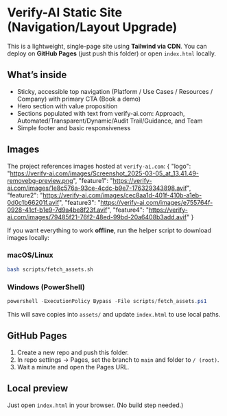 # Verify-AI Static Site (Navigation/Layout Upgrade)

This is a lightweight, single-page site using **Tailwind via CDN**. You can deploy on **GitHub Pages** (just push this folder) or open `index.html` locally.

## What’s inside
- Sticky, accessible top navigation (Platform / Use Cases / Resources / Company) with primary CTA (Book a demo)
- Hero section with value proposition
- Sections populated with text from verify-ai.com: Approach, Automated/Transparent/Dynamic/Audit Trail/Guidance, and Team
- Simple footer and basic responsiveness

## Images
The project references images hosted at `verify-ai.com`:
{
  "logo": "https://verify-ai.com/images/Screenshot_2025-03-05_at_13.41.49-removebg-preview.png",
  "feature1": "https://verify-ai.com/images/1e8c576a-93ce-4cdc-b9e7-176329343898.avif",
  "feature2": "https://verify-ai.com/images/cec8aa1d-401f-410b-a1eb-0d0c1b66201f.avif",
  "feature3": "https://verify-ai.com/images/e755764f-0928-41cf-b1e9-7d9a4be8f23f.avif",
  "feature4": "https://verify-ai.com/images/79485f21-76f2-48ed-99bd-20a6408b3add.avif"
}

If you want everything to work **offline**, run the helper script to download images locally:

### macOS/Linux
```bash
bash scripts/fetch_assets.sh
```

### Windows (PowerShell)
```powershell
powershell -ExecutionPolicy Bypass -File scripts/fetch_assets.ps1
```

This will save copies into `assets/` and update `index.html` to use local paths.

## GitHub Pages
1. Create a new repo and push this folder.
2. In repo settings → Pages, set the branch to `main` and folder to `/ (root)`.
3. Wait a minute and open the Pages URL.

## Local preview
Just open `index.html` in your browser. (No build step needed.)
